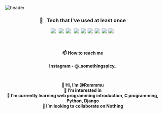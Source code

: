![header](https://capsule-render.vercel.app/api?type=waving&color=auto&height=300&section=header&text=Hi,%20I'm%20Rommmu🐹&fontSize=40)
<h3 align="center"><b>🌙 &nbsp Tech that I've used at least once <b></h3>
<p align="center">
<img src="https://img.shields.io/badge/HTML5-E34F26?style=flat-square&logo=HTML5&logoColor=white"/></a> &nbsp
<img src="https://img.shields.io/badge/CSS3-1572B6?style=flat-square&logo=CSS3&logoColor=white"/></a>&nbsp 
<img src="https://img.shields.io/badge/JavaScript-F7DF1E?style=flat-square&logo=JavaScript&logoColor=white"/></a> &nbsp
<img src="https://img.shields.io/badge/Python-3776AB?style=flat-square&logo=Python&logoColor=white"/></a>&nbsp 
<img src="https://img.shields.io/badge/C-A8B9CC?style=flat-square&logo=C&logoColor=white"/></a>&nbsp 
<img src="https://img.shields.io/badge/Django-092E20?style=flat-square&logo=Django&logoColor=white"/></a>&nbsp 
<img src="https://img.shields.io/badge/Bootstrap-7952B3?style=flat-square&logo=Bootstrap&logoColor=white"/></a>&nbsp 
<img src="https://img.shields.io/badge/Heroku-430098?style=flat-square&logo=Heroku&logoColor=white"/></a>&nbsp 
<img src="https://img.shields.io/badge/Ren'Py-FF7F7F?style=flat-square&logo=Ren'Py&logoColor=white"/></a>&nbsp 
</p><br>
<h4 align="center">📫 How to reach me</h3>
<p align="center">
Instagram - @_somethingspicy_
</p><br>
<p align="center">
👋 Hi, I’m @Rommmu <br>
👀 I’m interested in  <br>
🌱 I’m currently learning web programming introduction, C programming, Python, Django <br>
💞️ I’m looking to collaborate on Nothing <br>
</p>



